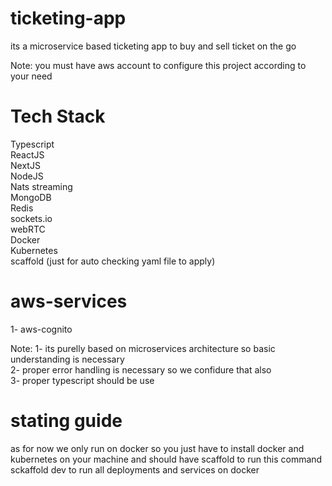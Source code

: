 # ticketing-app
its a microservice based ticketing app to buy and sell ticket on the go 

Note: you must have aws account to configure this project according to your need

# Tech Stack

Typescript <br />
ReactJS <br />
NextJS <br />
NodeJS <br />
Nats streaming <br />
MongoDB <br />
Redis <br />
sockets.io <br />
webRTC <br />
Docker <br />
Kubernetes <br />
scaffold (just for auto checking yaml file to apply) <br />

# aws-services
1- aws-cognito

Note: 
1- its purelly based on microservices architecture so basic understanding is necessary <br />
2- proper error handling is necessary so we confidure that also  <br />
3- proper typescript should be use <br />

# stating guide
as for now we only run on docker so you just have to install docker and <br />
kubernetes on your machine and should have scaffold to run this command <br />
sckaffold dev to run all deployments and services on docker

